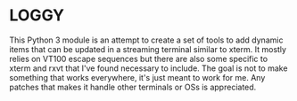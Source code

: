 # LOGGY

This Python 3 module is an attempt to create a set of tools to add dynamic items
that can be updated in a streaming terminal similar to xterm. It mostly relies
on VT100 escape sequences but there are also some specific to xterm and rxvt
that I've found necessary to include. The goal is not to make something that
works everywhere, it's just meant to work for me. Any patches that makes it
handle other terminals or OSs is appreciated.
